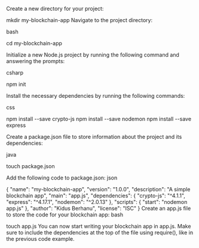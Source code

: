 Create a new directory for your project:

mkdir my-blockchain-app
Navigate to the project directory:

bash

cd my-blockchain-app

Initialize a new Node.js project by running the following command and answering the prompts:

csharp

npm init


Install the necessary dependencies by running the following commands:

css

npm install --save crypto-js
npm install --save nodemon
npm install --save express


Create a package.json file to store information about the project and its dependencies:


java

touch package.json


Add the following code to package.json:
json

{
  "name": "my-blockchain-app",
  "version": "1.0.0",
  "description": "A simple blockchain app",
  "main": "app.js",
  "dependencies": {
    "crypto-js": "^4.1.1",
    "express": "^4.17.1",
    "nodemon": "^2.0.13"
  },
  "scripts": {
    "start": "nodemon app.js"
  },
  "author": "Kidus Berhanu",
  "license": "ISC"
}
Create an app.js file to store the code for your blockchain app:
bash

touch app.js
You can now start writing your blockchain app in app.js. Make sure to include the dependencies at the top of the file using require(), like in the previous code example.
